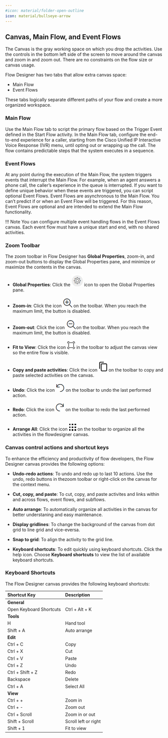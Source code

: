 ```yaml
---
#icon: material/folder-open-outline
icon: material/bullseye-arrow
---
```


## Canvas, Main Flow, and Event Flows

The Canvas is the gray working space on which you drop the activities. Use the controls in the bottom left side of the screen to move around the canvas and zoom in and zoom out. There are no constraints on the flow size or canvas usage.

Flow Designer has two tabs that allow extra canvas space:
  - Main Flow
  - Event Flows

These tabs logically separate different paths of your flow and create a more organized workspace.

### Main Flow

Use the Main Flow tab to script the primary flow based on the Trigger Event defined in the Start Flow activity. In the Main Flow tab, configure the end-to-end experience for a caller, starting from the Cisco Unified IP Interactive Voice Response (IVR) menu, until opting out or wrapping up the call. The flow contains predictable steps that the system executes in a sequence.

### Event Flows

At any point during the execution of the Main Flow, the system triggers events that interrupt the Main Flow. For example, when an agent answers a phone call, the caller’s experience in the queue is interrupted. If you want to define unique behavior when these events are triggered, you can script optional Event Flows. Event Flows are asynchronous to the Main Flow. You can’t predict if or when an Event Flow will be triggered. For this reason, Event Flows are optional and are intended to extend the Main Flow functionality.

!!! Note
    You can configure multiple event handling flows in the Event Flows canvas. Each event flow must have a unique start and end, with no shared activities.

### Zoom Toolbar

The zoom toolbar in Flow Designer has **Global Properties**, zoom-in, and zoom-out buttons to display the Global Properties pane, and minimize or maximize the contents in the canvas.

  - **Global Properties**: Click the ![](../graphics/overview/GearIcon.png) icon to open the Global Properties pane.
  
  - **Zoom-in**: Click the icon ![](../graphics/overview/ZoomIn.png) on the toolbar. When you reach the maximum limit, the button is disabled.

  - **Zoom-out**: Click the icon ![](../graphics/overview/ZoomOut.png)on the toolbar. When you reach the maximum limit, the button is disabled.

  - **Fit to View**: Click the icon ![](../graphics/overview/FitToView.png) in the toolbar to adjust the canvas view so the entire flow is visible.

  - **Copy and paste activities**: Click the icon ![](../graphics/overview/Copy.png) on the toolbar to copy and paste selected activities on the canvas.

  - **Undo**: Click the icon ![](../graphics/overview/Undo.png) on the toolbar to undo the last performed action.

  - **Redo**: Click the icon ![](../graphics/overview/Redo.png) on the toolbar to redo the last performed action.

  - **Arrange All**: Click the icon  ![](../graphics/overview/ArrangeAll.png) on the toolbar to organize all the activities in the flowdesigner canvas.


### Canvas control actions and shortcut keys

To enhance the efficiency and productivity of flow developers, the Flow Designer canvas provides the following options:

  - **Undo-redo actions**: To undo and redo up to last 10 actions. Use the undo, redo buttons in thezoom toolbar or right-click on the canvas for the context menu.
  
  - **Cut, copy, and paste**: To cut, copy, and paste activites and links within and across flows, event flows, and subflows.
  
  - **Auto arrange**: To automatically organize all activities in the canvas for better understaning and easy maintenance.
  
  - **Display gridlines**: To change the background of the canvas from dot grid to line grid and vice-eversa.
  
  - **Snap to grid**: To align the activity to the grid line.
  
  - **Keyboard shortcuts**: To edit quickly using keyboard shortcuts. Click the help icon. Choose **Keyboard shortcuts** to view the list of available keyboard shortcuts.


### Keyboard Shortcuts

The Flow Designer canvas provides the following keyboard shortcuts:

| **Shortcut Key** 			| **Description**		|
| :-------------------------| :---------------------|
| **General**               | 						|
| Open Keyboard Shortcuts 	| Ctrl + Alt + K		|
| **Tools**                 |                       |
| H 						| Hand tool				|
| Shift + A 				| Auto arrange			|
| **Edit**                  | 						|
| Ctrl + C 					| Copy					|
| Ctrl + X 					| Cut					|
| Ctrl + V 					| Paste					|
| Ctrl + Z 					| Undo					|
| Ctrl + Shift + Z 			| Redo					|
| Backspace					| Delete				|
| Ctrl + A 					| Select All			|
| **View**                  | 						|
| Ctrl + + 					| Zoom in				|
| Ctrl + - 					| Zoom out				|
| Ctrl + Scroll 			| Zoom in or out		|
| Shift + Scroll 			| Scroll left or right	|
| Shift + 1 				| Fit to view			|